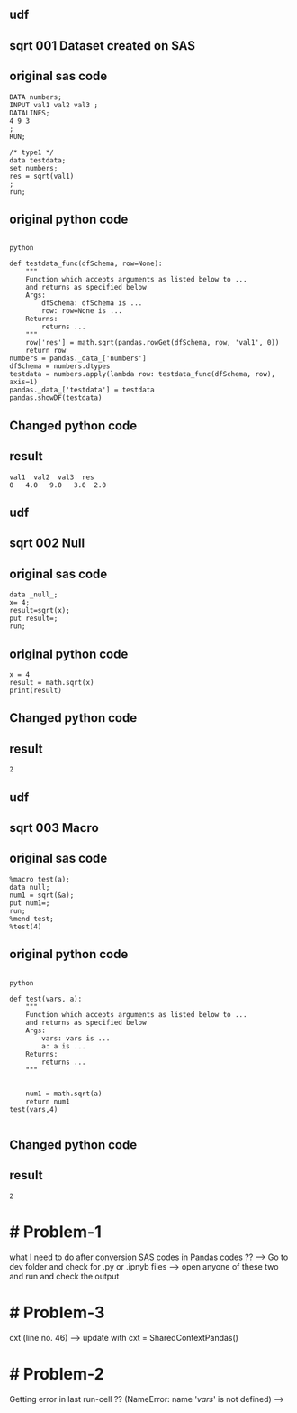 ## udf
## sqrt 001 Dataset created on SAS 
## original sas code


```
DATA numbers;
INPUT val1 val2 val3 ;
DATALINES;
4 9 3
;
RUN;

/* type1 */
data testdata;
set numbers;
res = sqrt(val1)
;
run;

```

## original python code
```

python 

def testdata_func(dfSchema, row=None):
    """
    Function which accepts arguments as listed below to ...
    and returns as specified below
    Args:
        dfSchema: dfSchema is ...
        row: row=None is ...
    Returns:
        returns ...
    """
    row['res'] = math.sqrt(pandas.rowGet(dfSchema, row, 'val1', 0))
    return row
numbers = pandas._data_['numbers']
dfSchema = numbers.dtypes
testdata = numbers.apply(lambda row: testdata_func(dfSchema, row), axis=1)
pandas._data_['testdata'] = testdata
pandas.showDF(testdata)

```

## Changed python code

## result
```
val1  val2  val3  res
0   4.0   9.0   3.0  2.0
```

## udf
## sqrt 002 Null
## original sas code


```
data _null_;
x= 4;
result=sqrt(x);
put result=;
run;

```

## original python code
```
x = 4
result = math.sqrt(x)
print(result)

```

## Changed python code

## result
```
2
```
## udf
## sqrt 003 Macro
## original sas code


```
%macro test(a);
data null;
num1 = sqrt(&a);
put num1=;
run;
%mend test;
%test(4)
```

## original python code
```

python 

def test(vars, a):
    """
    Function which accepts arguments as listed below to ...
    and returns as specified below
    Args:
        vars: vars is ...
        a: a is ...
    Returns:
        returns ...
    """
    
    
    num1 = math.sqrt(a)
    return num1
test(vars,4)


```

## Changed python code

## result
```
2
```

# # Problem-1 
what I need to do after conversion SAS codes in Pandas codes ??
--> Go to dev folder and check for .py or .ipnyb files
--> open anyone of these two and run and check the output

# # Problem-3 
cxt (line no. 46)
--> update with cxt = SharedContextPandas()
# # Problem-2
Getting error in last run-cell ?? (NameError: name '_vars_' is not defined)
-->

